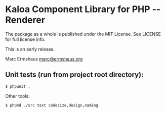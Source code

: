 # Kaloa Component Library for PHP -- Renderer

The package as a whole is published under the MIT License. See LICENSE for full
license info.

This is an early release.

Marc Ermshaus <marc@ermshaus.org>


## Unit tests (run from project root directory):

~~~ bash
$ phpunit .
~~~

Other tools:

~~~ bash
$ phpmd ./src text codesize,design,naming
~~~
